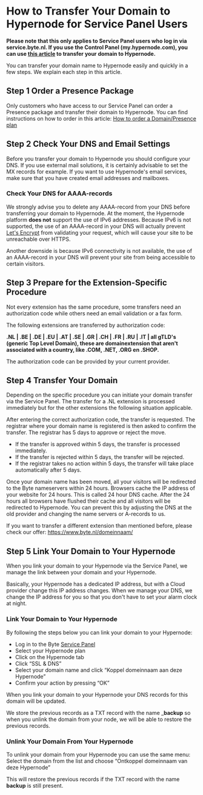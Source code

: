 <!-- source: https://support.hypernode.com/en/services/domains/how-to-transfer-your-domain-to-hypernode/ -->

# How to Transfer Your Domain to Hypernode for Service Panel Users

**Please note that this only applies to Service Panel users who log in via service.byte.nl. If you use the Control Panel (my.hypernode.com), you can use [this article](https://support.hypernode.com/en/services/domains/how-to-use-domains-in-the-control-panel#Transfer-an-Existing-Domain-to-Hypernode) to transfer your domain to Hypernode.**

You can transfer your domain name to Hypernode easily and quickly in a few steps. We explain each step in this article.

## Step 1 Order a Presence Package

Only customers who have access to our Service Panel can order a Presence package and transfer their domain to Hypernode. You can find instructions on how to order in this article: [How to order a Domain/Presence plan](https://support.hypernode.com/en/getting-started/how-to-order/how-to-order-a-domain-presence-plan)

## Step 2 Check Your DNS and Email Settings

Before you transfer your domain to Hypernode you should configure your DNS. If you use external mail solutions, it is certainly advisable to set the MX records for example. If you want to use Hypernode's email services, make sure that you have created email addresses and mailboxes.

### Check Your DNS for AAAA-records

We strongly advise you to delete any AAAA-record from your DNS before transferring your domain to Hypernode. At the moment, the Hypernode platform **does not** support the use of IPv6 addresses. Because IPv6 is not supported, the use of an AAAA-record in your DNS will actually prevent [Let's Encrypt](https://support.hypernode.com/en/hypernode/ssl/how-to-use-let-s-encrypt-on-hypernode) from validating your request, which will cause your site to be unreachable over HTTPS.

Another downside is because IPv6 connectivity is not available, the use of an AAAA-record in your DNS will prevent your site from being accessible to certain visitors.

## Step 3 Prepare for the Extension-Specific Procedure

Not every extension has the same procedure, some transfers need an authorization code while others need an email validation or a fax form.

The following extensions are transferred by authorization code:

**.NL | .BE | .DE | .EU | .AT | .SE | .GR | .CH | .FR | .RU | .IT | all gTLD's (generic Top Level Domain), these are domainextension that aren't associated with a country, like .COM, .NET, .ORG en .SHOP.**

The authorization code can be provided by your current provider.

## Step 4 Transfer Your Domain

Depending on the specific procedure you can initiate your domain transfer via the Service Panel. The transfer for a .NL extension is processed immediately but for the other extensions the following situation applicable.

After entering the correct authorization code, the transfer is requested. The registrar where your domain name is registered is then asked to confirm the transfer. The registrar has 5 days to approve or reject the move.

- If the transfer is approved within 5 days, the transfer is processed immediately.
- If the transfer is rejected within 5 days, the transfer will be rejected.
- If the registrar takes no action within 5 days, the transfer will take place automatically after 5 days.

Once your domain name has been moved, all your visitors will be redirected to the Byte nameservers within 24 hours. Browsers cache the IP address of your website for 24 hours. This is called 24 hour DNS cache. After the 24 hours all browsers have flushed their cache and all visitors will be redirected to Hypernode. You can prevent this by adjusting the DNS at the old provider and changing the name servers or A-records to us.

If you want to transfer a different extension than mentioned before, please check our offer: <https://www.byte.nl/domeinnaam/>

## Step 5 Link Your Domain to Your Hypernode

When you link your domain to your Hypernode via the Service Panel, we manage the link between your domain and your Hypernode.

Basically, your Hypernode has a dedicated IP address, but with a Cloud provider change this IP address changes. When we manage your DNS, we change the IP address for you so that you don't have to set your alarm clock at night.

### Link Your Domain to Your Hypernode

By following the steps below you can link your domain to your Hypernode:

- Log in to the Byte [Service Panel](https://service.byte.nl)
- Select your Hypernode plan
- Click on the Hypernode tab
- Click “SSL & DNS”
- Select your domain name and click “Koppel domeinnaam aan deze Hypernode”
- Confirm your action by pressing “OK”

When you link your domain to your Hypernode your DNS records for this domain will be updated.

We store the previous records as a TXT record with the name \___backup__ so when you unlink the domain from your node, we will be able to restore the previous records.

### Unlink Your Domain From Your Hypernode

To unlink your domain from your Hypernode you can use the same menu: Select the domain from the list and choose “Ontkoppel domeinnaam van deze Hypernode”

This will restore the previous records if the TXT record with the name __backup__ is still present.

